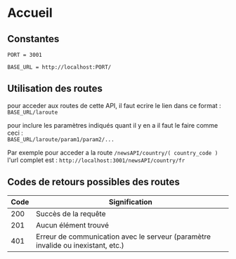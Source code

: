 # Accueil

## Constantes 

`PORT = 3001` 

`BASE_URL = http://localhost:PORT/`

## Utilisation des routes

pour acceder aux routes de cette API, il faut ecrire le lien dans ce format :    
`BASE_URL/laroute`

pour inclure les paramètres indiqués quant il y en a il faut le faire comme ceci :   
`BASE_URL/laroute/param1/param2/...`   

Par exemple pour acceder a la route `/newsAPI/country/( country_code )`   
l'url complet est : `http://localhost:3001/newsAPI/country/fr`

## Codes de retours possibles des routes 

| Code | Signification                                      |
|------|----------------------------------------------------|
| 200  | Succès de la requête                               |
| 201  | Aucun élément trouvé                               |
| 401  | Erreur de communication avec le serveur (paramètre invalide ou inexistant, etc.) |
